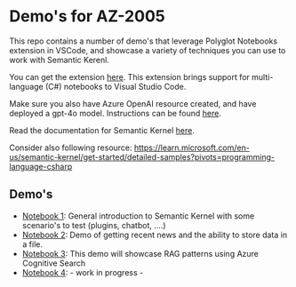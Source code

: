 # Demo's for AZ-2005

This repo contains a number of demo's that leverage Polyglot Notebooks extension in VSCode, and showcase a variety of techniques you can use to work with Semantic Kerenl. 

You can get the extension [here](https://marketplace.visualstudio.com/items?itemName=ms-dotnettools.dotnet-interactive-vscode). This extension brings support for multi-language (C#) notebooks to Visual Studio Code.

Make sure you also have Azure OpenAI resource created, and have deployed a gpt-4o model. Instructions can be found [here](https://learn.microsoft.com/en-us/azure/ai-services/openai/how-to/create-resource?pivots=web-portal).

Read the documentation for Semantic Kernel [here](https://learn.microsoft.com/en-us/semantic-kernel/).

Consider also following resource: https://learn.microsoft.com/en-us/semantic-kernel/get-started/detailed-samples?pivots=programming-language-csharp


## Demo's

- [Notebook 1](./demo_01.ipynb): General introduction to Semantic Kernel with some scenario's to test (plugins, chatbot, ....)
- [Notebook 2](./demo_02.ipynb): Demo of getting recent news and the ability to store data in a file.
- [Notebook 3](./demo_03.ipynb): This demo will showcase RAG patterns using Azure Cognitive Search
- [Notebook 4](./demo_04.ipynb): - work in progress -